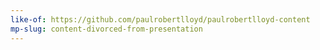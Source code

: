 ```yaml
---
like-of: https://github.com/paulrobertlloyd/paulrobertlloyd-content
mp-slug: content-divorced-from-presentation
---
```

